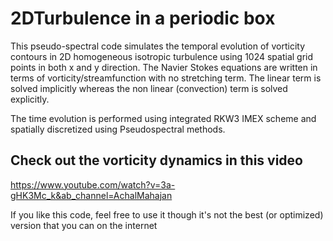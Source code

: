 # 2DTurbulence in a periodic box
This pseudo-spectral code simulates the temporal evolution of vorticity contours in 2D homogeneous isotropic turbulence using 1024 spatial grid points in both x and y direction. 
The Navier Stokes equations are written in terms of vorticity/streamfunction with no stretching term. The linear term is solved implicitly whereas the non linear (convection) term is solved explicitly.

The time evolution is performed using integrated RKW3 IMEX scheme and spatially discretized using Pseudospectral methods.


## Check out the vorticity dynamics in this video
https://www.youtube.com/watch?v=3a-gHK3Mc_k&ab_channel=AchalMahajan

If you like this code, feel free to use it though it's not the best (or optimized) version that you can on the internet
